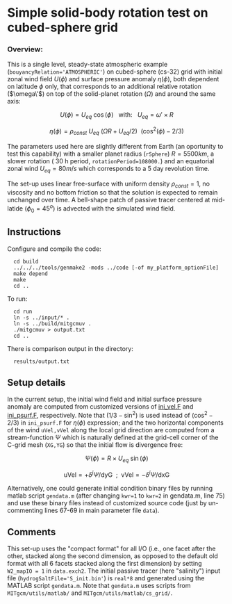 Simple solid-body rotation test on cubed-sphere grid
========================================================

### Overview:
This is a single level, steady-state atmospheric example
(`bouyancyRelation='ATMOSPHERIC'`) on cubed-sphere (cs-32) grid with initial
zonal wind field $U(\phi)$ and surface pressure anomaly $\eta(\phi)$,
both dependent on latitude $\phi$ only, that corresponds to an additional
relative rotation ($\omega\'$) on top of the solid-planet rotation ($\Omega$)
and around the same axis:

$$ U(\phi) = U_{eq} ~ \cos( \phi ) ~~~ \mathrm{with:} ~~~ U_{eq} = \omega' \times R $$

$$ \eta(\phi) = \rho_{const} ~ U_{eq} ~ ( \Omega R + U_{eq} / 2 ) ~~ ( \cos^{2}(\phi) - 2/3 ) $$

The parameters used here are slightly different from Earth (an oportunity to
test this capability) with a smaller planet radius (`rSphere`) $R = 5500 km$,
a slower rotation ( 30 h period, `rotationPeriod=108000.`) and an equatorial
zonal wind $U_{eq} = 80 m/s$ which corresponds to a 5 day revolution time.

The set-up uses linear free-surface with uniform density $\rho_{const} = 1$,
no viscosity and no bottom friction so that the solution is expected to remain
unchanged over time.
A bell-shape patch of passive tracer centered at mid-latide
($\phi_{0} = 45^{o}$) is advected with the simulated wind field.

## Instructions
Configure and compile the code:

```
  cd build
  ../../../tools/genmake2 -mods ../code [-of my_platform_optionFile]
  make depend
  make
  cd ..
```

To run:

```
  cd run
  ln -s ../input/* .
  ln -s ../build/mitgcmuv .
  ./mitgcmuv > output.txt
  cd ..
```

There is comparison output in the directory:

```
  results/output.txt
```

## Setup details
In the current setup, the initial wind field and initial surface pressure anomaly are computed
from customized versions of
[ini_vel.F](https://github.com/MITgcm/MITgcm/blob/master/verification/solid-body.cs-32x32x1/code/ini_vel.F)
 and [ini_psurf.F](https://github.com/MITgcm/MITgcm/blob/master/verification/solid-body.cs-32x32x1/code/ini_psurf.F), respectively.
Note that $(1/3 - \sin^2)$ is used instead of $(\cos^2 - 2/3)$ in `ini_psurf.F`
for $\eta(\phi)$ expression; and the two horizontal components of the wind
`uVel,vVel` along the local grid direction are computed from a stream-function
$\Psi$ which is naturally defined at the grid-cell corner of the C-grid mesh
(`XG,YG`) so that the initial flow is divergence free:

$$ \Psi( \phi ) = R \times U_{eq} ~ \sin( \phi ) $$

$$ \mathrm{uVel} = + \delta^j \Psi / \mathrm{dyG} ~~ ; ~~ \mathrm{vVel} = - \delta^i \Psi / \mathrm{dxG} $$

Alternatively, one could generate initial condition binary files by running
matlab script `gendata.m` (after changing `kwr=1` to `kwr=2` in gendata.m,
line 75) and use these binary files instead of customized source code (just by
un-commenting lines 67-69 in main parameter file `data`).

## Comments
This set-up uses the "compact format" for all I/O (i.e., one facet after the
other, stacked along the second dimension, as opposed to the default old format
with all 6 facets stacked along the first dimension) by setting `W2_mapIO = 1`
in `data.exch2`.
The initial passive tracer (here "salinity") input file
(`hydrogSaltFile='S_init.bin'`) is `real*8` and generated using the MATLAB
script `gendata.m`. Note that `gendata.m` uses scripts
from `MITgcm/utils/matlab/` and `MITgcm/utils/matlab/cs_grid/`.
